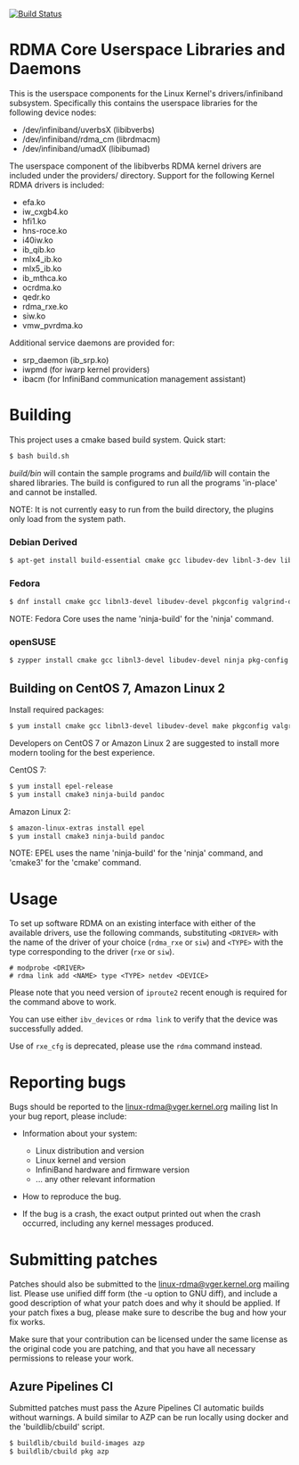 [![Build Status](https://dev.azure.com/ucfconsort/rdma-core/_apis/build/status/linux-rdma.rdma-core?branchName=master)](https://dev.azure.com/ucfconsort/rdma-core/_build/latest?definitionId=2&branchName=master)

# RDMA Core Userspace Libraries and Daemons

This is the userspace components for the Linux Kernel's drivers/infiniband
subsystem. Specifically this contains the userspace libraries for the
following device nodes:

 - /dev/infiniband/uverbsX (libibverbs)
 - /dev/infiniband/rdma_cm (librdmacm)
 - /dev/infiniband/umadX (libibumad)

The userspace component of the libibverbs RDMA kernel drivers are included
under the providers/ directory. Support for the following Kernel RDMA drivers
is included:

 - efa.ko
 - iw_cxgb4.ko
 - hfi1.ko
 - hns-roce.ko
 - i40iw.ko
 - ib_qib.ko
 - mlx4_ib.ko
 - mlx5_ib.ko
 - ib_mthca.ko
 - ocrdma.ko
 - qedr.ko
 - rdma_rxe.ko
 - siw.ko
 - vmw_pvrdma.ko

Additional service daemons are provided for:
 - srp_daemon (ib_srp.ko)
 - iwpmd (for iwarp kernel providers)
 - ibacm (for InfiniBand communication management assistant)

# Building

This project uses a cmake based build system. Quick start:

```sh
$ bash build.sh
```

*build/bin* will contain the sample programs and *build/lib* will contain the
shared libraries. The build is configured to run all the programs 'in-place'
and cannot be installed.

NOTE: It is not currently easy to run from the build directory, the plugins
only load from the system path.

### Debian Derived

```sh
$ apt-get install build-essential cmake gcc libudev-dev libnl-3-dev libnl-route-3-dev ninja-build pkg-config valgrind python3-dev cython3
```

### Fedora

```sh
$ dnf install cmake gcc libnl3-devel libudev-devel pkgconfig valgrind-devel ninja-build python3-devel python3-Cython
```

NOTE: Fedora Core uses the name 'ninja-build' for the 'ninja' command.

### openSUSE

```sh
$ zypper install cmake gcc libnl3-devel libudev-devel ninja pkg-config valgrind-devel python3-devel python3-Cython
```

## Building on CentOS 7, Amazon Linux 2

Install required packages:

```sh
$ yum install cmake gcc libnl3-devel libudev-devel make pkgconfig valgrind-devel
```

Developers on CentOS 7 or Amazon Linux 2 are suggested to install more modern
tooling for the best experience.

CentOS 7:

```sh
$ yum install epel-release
$ yum install cmake3 ninja-build pandoc
```

Amazon Linux 2:

```sh
$ amazon-linux-extras install epel
$ yum install cmake3 ninja-build pandoc
```

NOTE: EPEL uses the name 'ninja-build' for the 'ninja' command, and 'cmake3'
for the 'cmake' command.

# Usage

To set up software RDMA on an existing interface with either of the available
drivers, use the following commands, substituting `<DRIVER>` with the name of
the driver of your choice (`rdma_rxe` or `siw`) and `<TYPE>` with the type
corresponding to the driver (`rxe` or `siw`).

```
# modprobe <DRIVER>
# rdma link add <NAME> type <TYPE> netdev <DEVICE>
```

Please note that you need version of `iproute2` recent enough is required for the
command above to work.

You can use either `ibv_devices` or `rdma link` to verify that the device was
successfully added.

Use of `rxe_cfg` is deprecated, please use the `rdma` command instead.

# Reporting bugs

Bugs should be reported to the <linux-rdma@vger.kernel.org> mailing list
In your bug report, please include:

 * Information about your system:
   - Linux distribution and version
   - Linux kernel and version
   - InfiniBand hardware and firmware version
   - ... any other relevant information

 * How to reproduce the bug.

 * If the bug is a crash, the exact output printed out when the crash
   occurred, including any kernel messages produced.

# Submitting patches

Patches should also be submitted to the <linux-rdma@vger.kernel.org>
mailing list.  Please use unified diff form (the -u option to GNU diff),
and include a good description of what your patch does and why it should
be applied.  If your patch fixes a bug, please make sure to describe the
bug and how your fix works.

Make sure that your contribution can be licensed under the same
license as the original code you are patching, and that you have all
necessary permissions to release your work.

## Azure Pipelines CI

Submitted patches must pass the Azure Pipelines CI automatic builds without
warnings.  A build similar to AZP can be run locally using docker and the
'buildlib/cbuild' script.

```sh
$ buildlib/cbuild build-images azp
$ buildlib/cbuild pkg azp
```
